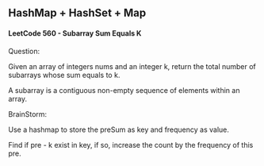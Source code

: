 ## HashMap + HashSet + Map

#### LeetCode 560 - Subarray Sum Equals K

Question:

Given an array of integers nums and an integer k, return the total number of subarrays whose sum equals to k.

A subarray is a contiguous non-empty sequence of elements within an array.

BrainStorm:

Use a hashmap to store the preSum as key and frequency as value. 

Find if pre - k exist in key, if so, increase the count by the frequency of this pre.
 


